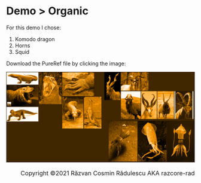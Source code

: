 # Demo > Organic

For this demo I chose:

1. Komodo dragon
1. Horns
1. Squid

Download the PureRef file by clicking the image:

[![](./assets/images/pureref-demo-organic.png)](./assets/references/demo-organic.pur)

<p style="text-align: right; font-size: 1rem">Copyright ©2021 Răzvan Cosmin Rădulescu AKA razcore-rad</p>

